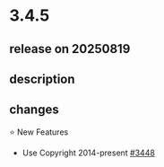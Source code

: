 # 3.4.5

## release on 20250819
## description
## changes
⭐ New Features

* Use Copyright 2014-present <a href="https://github.com/spring-projects/spring-session/issues/3448" data-hovercard-type="issue" data-hovercard-url="/spring-projects/spring-session/issues/3448/hovercard">#3448</a>

